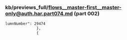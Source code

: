 ### kb/previews_full/flows__master-first__master-only@auth.har.part074.md (part 002)

```md
lumnNumber": 29474
              },
              {
            
```

```
